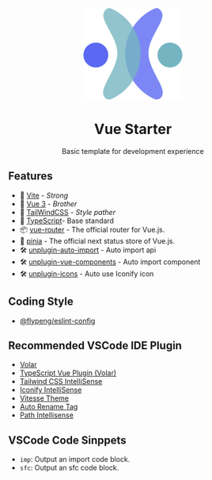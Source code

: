 <div align='center'>
<img src="./public/favicon.svg" />
<h1>Vue Starter</h1>
<p>Basic template for development experience</p>
</div>

## Features

- 💪 [Vite](https://github.com/vitejs/vite) - <em>Strong</em> 
- 💖 [Vue 3](https://github.com/vuejs/vue-next) - <em>Brother</em>
- 🤗 [TailWindCSS](https://github.com/tailwindlabs/tailwindcss) - <em>Style pather</em>
- 🎉 [TypeScript](https://www.typescriptlang.org/)- Base standard
- 📦 [vue-router](https://github.com/vuejs/router) - The official router for Vue.js.
- 🍍 [pinia](https://github.com/vuejs/pinia) - The official next status store of Vue.js.
- 🛠 [unplugin-auto-import](https://github.com/antfu/unplugin-auto-import) - Auto import api
- 🛠 [unplugin-vue-components](https://github.com/antfu/unplugin-vue-components) - Auto import component
- 🛠 [unplugin-icons](https://github.com/antfu/unplugin-icons) - Auto use Iconify icon

## Coding Style 

- [@flypeng/eslint-config](https://github.com/flingyp/eslint-config)

## Recommended VSCode IDE Plugin

- [Volar](https://marketplace.visualstudio.com/items?itemName=Vue.volar)
- [TypeScript Vue Plugin (Volar)](https://marketplace.visualstudio.com/items?itemName=Vue.vscode-typescript-vue-plugin)
- [Tailwind CSS IntelliSense](https://marketplace.visualstudio.com/items?itemName=bradlc.vscode-tailwindcss)
- [Iconify IntelliSense](https://marketplace.visualstudio.com/items?itemName=antfu.iconify)
- [Vitesse Theme](https://marketplace.visualstudio.com/items?itemName=antfu.theme-vitesse)
- [Auto Rename Tag](https://marketplace.visualstudio.com/items?itemName=formulahendry.auto-rename-tag)
- [Path Intellisense](https://marketplace.visualstudio.com/items?itemName=christian-kohler.path-intellisense)

## VSCode Code Sinppets

- `imp`: Output an import code block.
- `sfc`: Output an sfc code block.
